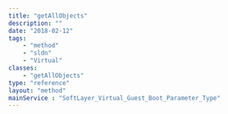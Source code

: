 ```yaml
---
title: "getAllObjects"
description: ""
date: "2018-02-12"
tags:
    - "method"
    - "sldn"
    - "Virtual"
classes:
    - "getAllObjects"
type: "reference"
layout: "method"
mainService : "SoftLayer_Virtual_Guest_Boot_Parameter_Type"
---
```

